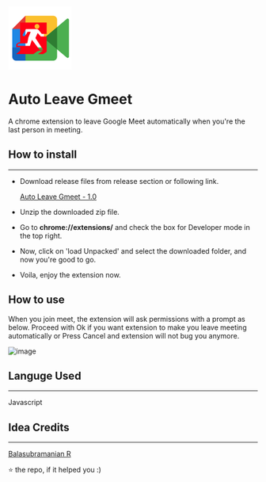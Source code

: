 <img alt="logo" src="logo.png">

# Auto Leave Gmeet

A chrome extension to leave Google Meet automatically when you're the last person in meeting.

## How to install

---

- Download release files from release section or following link.

	[Auto Leave Gmeet - 1.0](https://github.com/RoyalEagle73/Auto-Leave-Gmeet/releases/download/1.0/auto_leave_gmeet-1.0.zip)

- Unzip the downloaded zip file.

- Go to **chrome://extensions/** and check the box for Developer mode in the top right.

- Now, click on 'load Unpacked' and select the downloaded folder, and now you're good to go.

- Voila, enjoy the extension now.

## How to use

When you join meet, the extension will ask permissions with a prompt as below. Proceed with Ok if you want extension to make you leave meeting automatically or Press Cancel and extension will not bug you anymore.

![image](https://user-images.githubusercontent.com/34307370/128574378-434210fc-db82-4b14-b359-b847cb2dda9c.png)


## Languge Used
---
Javascript

## Idea Credits

----

[Balasubramanian R](https://github.com/Cyberkid2311)

⭐ the repo, if it helped you :)
